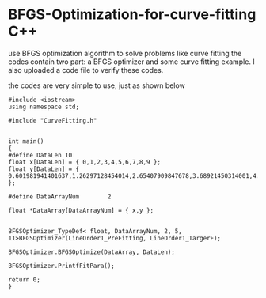 # BFGS-Optimization-for-curve-fitting C++

use BFGS optimization algorithm to solve problems like curve fitting
the codes contain two part: a BFGS optimizer and some curve fitting example.
I also uploaded a code file to verify these codes.

the codes are very simple to use, just as shown below
```
#include <iostream>
using namespace std;

#include "CurveFitting.h"


int main()
{
#define DataLen	10
float x[DataLen] = { 0,1,2,3,4,5,6,7,8,9 };
float y[DataLen] = { 0.601981941401637,1.26297128454014,2.65407909847678,3.68921450314001,4.74815159282371,5.45054159850250,6.08382137799693,7.22897696871682,8.91333736150167,9.15237801896922 };

#define DataArrayNum		2

float *DataArray[DataArrayNum] = { x,y };


BFGSOptimizer_TypeDef< float, DataArrayNum, 2, 5, 11>BFGSOptimizer(LineOrder1_PreFitting, LineOrder1_TargerF);

BFGSOptimizer.BFGSOptimize(DataArray, DataLen);

BFGSOptimizer.PrintfFitPara();

return 0;
}
```
